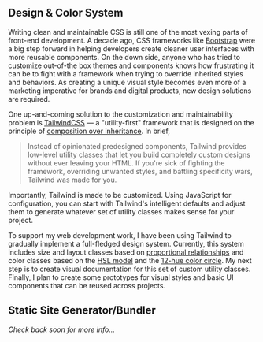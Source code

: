 ## Design & Color System

Writing clean and maintainable CSS is still one of the most vexing parts of front-end development. A decade ago, CSS frameworks like [Bootstrap](https://getbootstrap.com/) were a big step forward in helping developers create cleaner user interfaces with more reusable components. On the down side, anyone who has tried to customize out-of-the box themes and components knows how frustrating it can be to fight with a framework when trying to override inherited styles and behaviors. As creating a unique visual style becomes even more of a marketing imperative for brands and digital products, new design solutions are required.

One up-and-coming solution to the customization and maintainability problem is [TailwindCSS](https://tailwindcss.com/) — a "utility-first" framework that is designed on the principle of [composition over inheritance](https://en.wikipedia.org/wiki/Composition_over_inheritance). In brief,

> Instead of opinionated predesigned components, Tailwind provides low-level utility classes that let you build completely custom designs without ever leaving your HTML. If you're sick of fighting the framework, overriding unwanted styles, and battling specificity wars, Tailwind was made for you.

Importantly, Tailwind is made to be customized. Using JavaScript for configuration, you can start with Tailwind's intelligent defaults and adjust them to generate whatever set of utility classes makes sense for your project. 

To support my web development work, I have been using Tailwind to gradually implement a full-fledged design system. Currently, this system includes size and layout classes based on [proportional relationships](https://programmingdesignsystems.com/layout/a-short-history-of-geometric-composition/index.html) and color classes based on the [HSL model](https://en.wikipedia.org/wiki/HSL_and_HSV) and the [12-hue color circle](https://personal.utdallas.edu/~melacy/pages/2D_Design/Itten_ColorContrasts/IttenColorContrasts.html). My next step is to create visual documentation for this set of custom utility classes. Finally, I plan to create some prototypes for visual styles and basic UI components that can be reused across projects.


## Static Site Generator/Bundler

*Check back soon for more info...*
